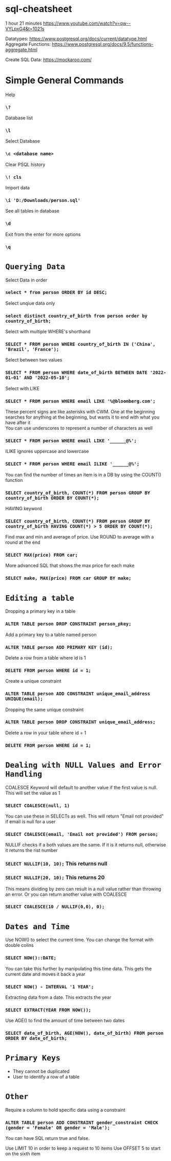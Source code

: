 # sql-cheatsheet
1 hour 21 minutes https://www.youtube.com/watch?v=qw--VYLpxG4&t=1021s

Datatypes: https://www.postgresql.org/docs/current/datatype.html
Aggregate Functions: https://www.postgresql.org/docs/9.5/functions-aggregate.html

Create SQL Data: https://mockaroo.com/



# Simple General Commands

Help
### `\?`

Database list
### `\l`

Select Database
### `\c <database name>`

Clear PSQL history
### `\! cls`

Import data
### `\i 'D:/Downloads/person.sql'`

See all tables in database
### `\d`

Exit from the enter for more options
### `\q`



# `Querying Data`

Select Data in order
### `select * from person ORDER BY id DESC;`

Select unqiue data only
### `select distinct country_of_birth from person order by country_of_birth;`

Select with multiple WHERE's shorthand
### `SELECT * FROM person WHERE country_of_birth IN ('China', 'Brazil', 'France');`

Select between two values
### `SELECT * FROM person WHERE date_of_birth BETWEEN DATE '2022-01-01' AND '2022-05-10';`

Select with LIKE
### `SELECT * FROM person WHERE email LIKE '%@bloomberg.com';`
These percent signs are like asterisks with CWM. One at the beginning searches for anything at the beginning, but wants it to end with what you have after it  
You can use underscores to represent a number of characters as well
### `SELECT * FROM person WHERE email LIKE '______@%';`

ILIKE ignores uppercase and lowercase
### `SELECT * FROM person WHERE email ILIKE '______@%';`

You can find the number of times an item is in a DB by using the COUNT() function
### `SELECT country_of_birth, COUNT(*) FROM person GROUP BY country_of_birth ORDER BY COUNT(*);`

HAVING keyword
### `SELECT country_of_birth, COUNT(*) FROM person GROUP BY country_of_birth HAVING COUNT(*) > 5 ORDER BY COUNT(*);`

Find max and min and average of price. Use ROUND to average with a round at the end
### `SELECT MAX(price) FROM car;`

More advanced SQL that shows the max price for each make
### `SELECT make, MAX(price) FROM car GROUP BY make;`







# `Editing a table`

Dropping a primary key in a table
### `ALTER TABLE person DROP CONSTRAINT person_pkey;` 

Add a primary key to a table named person
### `ALTER TABLE person ADD PRIMARY KEY (id);`

Delete a row from a table where id is 1
### `DELETE FROM person WHERE id = 1;`

Create a unique constraint
### `ALTER TABLE person ADD CONSTRAINT unique_email_address UNIQUE(email);`

Dropping the same unique constraint
### `ALTER TABLE person DROP CONSTRAINT unique_email_address;`

Delete a row in your table where id = 1
### `DELETE FROM person WHERE id = 1;`






# `Dealing with NULL Values and Error Handling`

COALESCE Keyword will default to another value if the first value is null. This will set the value as 1
### `SELECT COALESCE(null, 1)`

You can use these in SELECTs as well. This will return "Email not provided" if email is null for a user
### `SELECT COALESCE(email, 'Email not provided') FROM person;`

NULLIF checks if a both values are the same. If it is it returns null, otherwise it returns the rist number
### `SELECT NULLIF(10, 10);` This returns null
### `SELECT NULLIF(20, 10);` This returns 20

This means dividing by zero can result in a null value rather than throwing an error. Or you can return another value with COALESCE
### `SELECT COALESCE(10 / NULLIF(0,0), 0);`






# `Dates and Time`

Use NOW() to select the current time. You can change the format with double colins
### `SELECT NOW()::DATE;`

You can take this further by manipulating this time data. This gets the current date and moves it back a year
### `SELECT NOW() - INTERVAL '1 YEAR';`

Extracting data from a date. This extracts the year
### `SELECT EXTRACT(YEAR FROM NOW());`

Use AGE() to find the amount of time between two dates
### `SELECT date_of_birth, AGE(NOW(), date_of_birth) FROM person ORDER BY date_of_birth;`





# `Primary Keys`
- They cannot be duplicated
- User to identify a row of a table





# `Other`

Require a column to hold specific data using a constraint
### `ALTER TABLE person ADD CONSTRAINT gender_constraint CHECK (gender = 'Female' OR gender = 'Male');`





You can have SQL return true and false.

Use LIMIT 10 in order to keep a request to 10 items
Use OFFSET 5 to start on the sixth item

